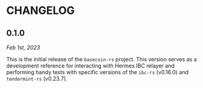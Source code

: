 # CHANGELOG

## 0.1.0

*Feb 1st, 2023*

This is the initial release of the `basecoin-rs` project. This version serves as
a development reference for interacting with Hermes IBC relayer and performing
handy tests with specific versions of the `ibc-rs` (v0.16.0) and `tendermint-rs`
(v0.23.7).
